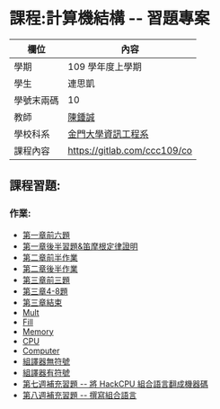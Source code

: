 # 課程:計算機結構 -- 習題專案

欄位 | 內容
-----|--------
學期 | 109 學年度上學期
學生 |  連思凱
學號末兩碼 | 10
教師 | [陳鍾誠](https://www.nqu.edu.tw/educsie/index.php?act=blog&code=list&ids=4)
學校科系 | [金門大學資訊工程系](https://www.nqu.edu.tw/educsie/index.php)
課程內容 | https://gitlab.com/ccc109/co

## 課程習題:
### 作業:
* [第一章前六題](https://github.com/tenkai0812/co109a/blob/master/homework/WEEK1/WEEK1.MD)
* [第一章後半習題&笛摩根定律證明](https://github.com/tenkai0812/co109a/blob/master/homework/WEEK2/week2.md)
* [第二章前半作業](https://github.com/tenkai0812/co109a/blob/master/homework/WEEK4/week4.md)
* [第二章後半作業](https://github.com/tenkai0812/co109a/blob/master/homework/WEEK5/week5.md)
* [第三章前三題](https://github.com/cycyucheng1010/co109a/blob/master/20201113HW5.md)
* [第三章4-8題](https://github.com/cycyucheng1010/co109a/blob/master/03/b/2020114HW6.md)
* [第三章結束](https://github.com/cycyucheng1010/co109a/blob/master/20201118HW7.md)
* [Mult](https://github.com/cycyucheng1010/co109a/blob/master/20201122HW8.md)
* [Fill](https://github.com/cycyucheng1010/co109a/blob/master/20201123HW9.md)
* [Memory](https://github.com/cycyucheng1010/co109a/blob/master/20201127HW10.md)
* [CPU](https://github.com/cycyucheng1010/co109a/blob/master/200201205HW11.md)
* [Computer](https://github.com/cycyucheng1010/co109a/blob/master/20201210HW12.md)
* [組譯器無符號](https://github.com/cycyucheng1010/co109a/blob/master/20201217HW13.md)
* [組譯器有符號](https://github.com/cycyucheng1010/co109a/blob/master/20210114_HW14.md)
* [第七週補充習題 -- 將 HackCPU 組合語言翻成機器碼](https://github.com/cycyucheng1010/co109a/blob/master/20201118HW15.md)
* [第八週補充習題 -- 撰寫組合語言](https://github.com/cycyucheng1010/co109a/blob/master/20201118HW16.md)